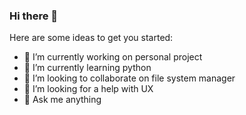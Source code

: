 ### Hi there 👋

<!--
**PatrickPhadi/PatrickPhadi** is a ✨ _special_ ✨ repository because its `README.md` (this file) appears on your GitHub profile.
-->
Here are some ideas to get you started:

- 🔭 I’m currently working on personal project
- 🌱 I’m currently learning python
- 👯 I’m looking to collaborate on file system manager
- 🤔 I’m looking for a help with UX
- 💬 Ask me anything

<!--
- 📫 How to reach me: ...
- 😄 Pronouns: ...
- ⚡ Fun fact: ...
-->
